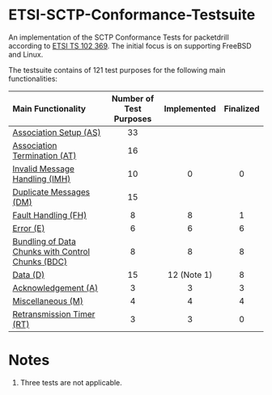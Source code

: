 # ETSI-SCTP-Conformance-Testsuite
An implementation of the SCTP Conformance Tests for packetdrill according to
[ETSI TS 102 369](http://www.etsi.org/deliver/etsi_ts/102300_102399/102369/01.01.01_60/ts_102369v010101p.pdf).
The initial focus is on supporting FreeBSD and Linux.

The testsuite contains of 121 test purposes for the following main functionalities:

| Main Functionality                                                             | Number of Test Purposes | Implemented | Finalized |
|:-------------------------------------------------------------------------------|:-----------------------:|:-----------:|:---------:|
| [Association Setup (AS)](sctp-as-tests/README.md)                              | 33                      |             |           |
| [Association Termination (AT)](sctp-at-tests/README.md)                        | 16                      |             |           |
| [Invalid Message Handling (IMH)](sctp-imh-tests/README.md)                     | 10                      |  0          |  0        |
| [Duplicate Messages (DM)](sctp-dm-tests/README.md)                             | 15                      |             |           |
| [Fault Handling (FH)](sctp-fh-tests/README.md)                                 | 8                       |  8          |  1        |
| [Error (E)](sctp-e-tests/README.md)                                            | 6                       |  6          |  6        |
| [Bundling of Data Chunks with Control Chunks (BDC)](sctp-bdc-tests/README.md)  | 8                       |  8          |  8        |
| [Data (D)](sctp-d-tests/README.md)                                             | 15                      |  12 (Note 1)|  8        |
| [Acknowledgement (A)](sctp-a-tests/README.md)                                  | 3                       |  3          |  3        |
| [Miscellaneous (M)](sctp-m-tests/README.md)                                    | 4                       |  4          |  4        |
| [Retransmission Timer (RT)](sctp-rt-tests/README.md)                           | 3                       |  3          |  0        |

# Notes
1. Three tests are not applicable.

